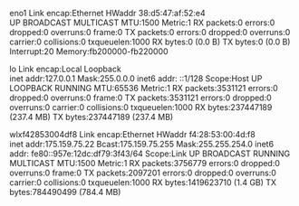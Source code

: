 eno1      Link encap:Ethernet  HWaddr 38:d5:47:af:52:e4  
          UP BROADCAST MULTICAST  MTU:1500  Metric:1
          RX packets:0 errors:0 dropped:0 overruns:0 frame:0
          TX packets:0 errors:0 dropped:0 overruns:0 carrier:0
          collisions:0 txqueuelen:1000 
          RX bytes:0 (0.0 B)  TX bytes:0 (0.0 B)
          Interrupt:20 Memory:fb200000-fb220000 

lo        Link encap:Local Loopback  
          inet addr:127.0.0.1  Mask:255.0.0.0
          inet6 addr: ::1/128 Scope:Host
          UP LOOPBACK RUNNING  MTU:65536  Metric:1
          RX packets:3531121 errors:0 dropped:0 overruns:0 frame:0
          TX packets:3531121 errors:0 dropped:0 overruns:0 carrier:0
          collisions:0 txqueuelen:1000 
          RX bytes:237447189 (237.4 MB)  TX bytes:237447189 (237.4 MB)

wlxf42853004df8 Link encap:Ethernet  HWaddr f4:28:53:00:4d:f8  
          inet addr:175.159.75.22  Bcast:175.159.75.255  Mask:255.255.254.0
          inet6 addr: fe80::957e:12dc:df79:3f43/64 Scope:Link
          UP BROADCAST RUNNING MULTICAST  MTU:1500  Metric:1
          RX packets:3756779 errors:0 dropped:0 overruns:0 frame:0
          TX packets:2097201 errors:0 dropped:0 overruns:0 carrier:0
          collisions:0 txqueuelen:1000 
          RX bytes:1419623710 (1.4 GB)  TX bytes:784490499 (784.4 MB)

